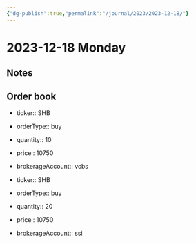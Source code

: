 ```yaml
---
{"dg-publish":true,"permalink":"/journal/2023/2023-12-18/"}
---
```


# 2023-12-18 Monday

## Notes

## Order book

- ticker:: SHB
- orderType:: buy
- quantity:: 10
- price:: 10750
- brokerageAccount:: vcbs

- ticker:: SHB
- orderType:: buy
- quantity:: 20
- price:: 10750
- brokerageAccount:: ssi

